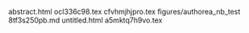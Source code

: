 abstract.html
ocl336c98.tex
cfvhmjhjpro.tex
figures/authorea_nb_test
8tf3s250pb.md
untitled.html
a5mktq7h9vo.tex
